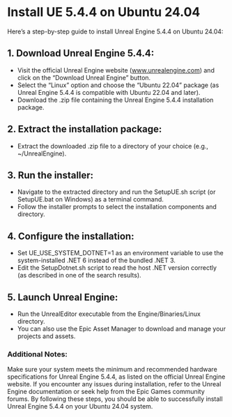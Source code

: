 # Install UE 5.4.4 on Ubuntu 24.04

Here’s a step-by-step guide to install Unreal Engine 5.4.4 on Ubuntu 24.04:

## 1. Download Unreal Engine 5.4.4:
- Visit the official Unreal Engine website (www.unrealengine.com) and click on the “Download Unreal Engine” button.
- Select the “Linux” option and choose the “Ubuntu 22.04” package (as Unreal Engine 5.4.4 is compatible with Ubuntu 22.04 and later).
- Download the .zip file containing the Unreal Engine 5.4.4 installation package.

## 2. Extract the installation package:
- Extract the downloaded .zip file to a directory of your choice (e.g., ~/UnrealEngine).

## 3. Run the installer:
- Navigate to the extracted directory and run the SetupUE.sh script (or SetupUE.bat on Windows) as a terminal command.
- Follow the installer prompts to select the installation components and directory.

## 4. Configure the installation:
- Set UE_USE_SYSTEM_DOTNET=1 as an environment variable to use the system-installed .NET 6 instead of the bundled .NET 3.
- Edit the SetupDotnet.sh script to read the host .NET version correctly (as described in one of the search results).

## 5. Launch Unreal Engine:
- Run the UnrealEditor executable from the Engine/Binaries/Linux directory.
- You can also use the Epic Asset Manager to download and manage your projects and assets.

### Additional Notes:

Make sure your system meets the minimum and recommended hardware specifications for Unreal Engine 5.4.4, as listed on the official Unreal Engine website.
If you encounter any issues during installation, refer to the Unreal Engine documentation or seek help from the Epic Games community forums.
By following these steps, you should be able to successfully install Unreal Engine 5.4.4 on your Ubuntu 24.04 system.
